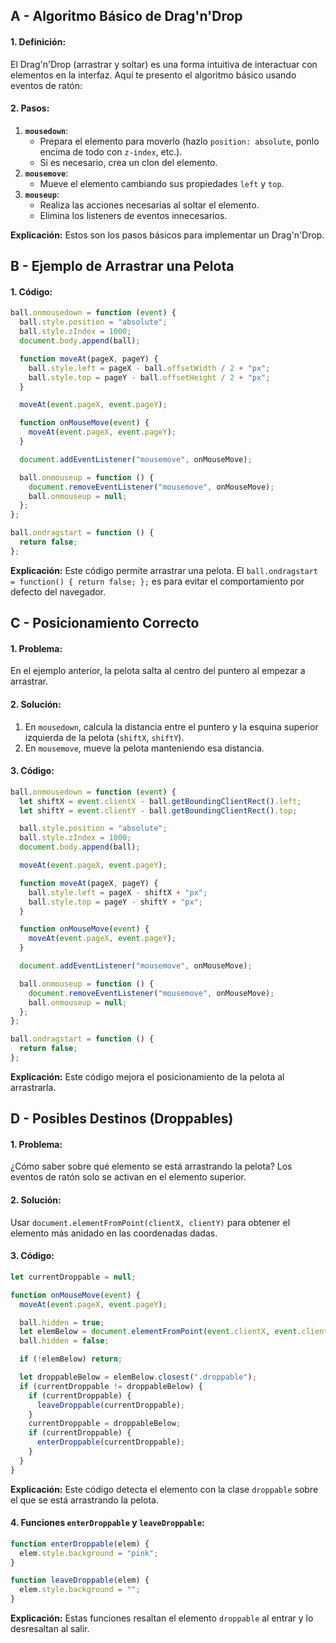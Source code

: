 ## A - Algoritmo Básico de Drag'n'Drop

#### 1. **Definición:**

El Drag'n'Drop (arrastrar y soltar) es una forma intuitiva de interactuar con elementos en la interfaz. Aquí te presento el algoritmo básico usando eventos de ratón:

#### 2. **Pasos:**

1.  **`mousedown`**:
    - Prepara el elemento para moverlo (hazlo `position: absolute`, ponlo encima de todo con `z-index`, etc.).
    - Si es necesario, crea un clon del elemento.
2.  **`mousemove`**:
    - Mueve el elemento cambiando sus propiedades `left` y `top`.
3.  **`mouseup`**:
    - Realiza las acciones necesarias al soltar el elemento.
    - Elimina los listeners de eventos innecesarios.

**Explicación:**
Estos son los pasos básicos para implementar un Drag'n'Drop.

## B - Ejemplo de Arrastrar una Pelota

#### 1. **Código:**

```javascript
ball.onmousedown = function (event) {
  ball.style.position = "absolute";
  ball.style.zIndex = 1000;
  document.body.append(ball);

  function moveAt(pageX, pageY) {
    ball.style.left = pageX - ball.offsetWidth / 2 + "px";
    ball.style.top = pageY - ball.offsetHeight / 2 + "px";
  }

  moveAt(event.pageX, event.pageY);

  function onMouseMove(event) {
    moveAt(event.pageX, event.pageY);
  }

  document.addEventListener("mousemove", onMouseMove);

  ball.onmouseup = function () {
    document.removeEventListener("mousemove", onMouseMove);
    ball.onmouseup = null;
  };
};

ball.ondragstart = function () {
  return false;
};
```

**Explicación:**
Este código permite arrastrar una pelota. El `ball.ondragstart = function() { return false; };` es para evitar el comportamiento por defecto del navegador.

## C - Posicionamiento Correcto

#### 1. **Problema:**

En el ejemplo anterior, la pelota salta al centro del puntero al empezar a arrastrar.

#### 2. **Solución:**

1.  En `mousedown`, calcula la distancia entre el puntero y la esquina superior izquierda de la pelota (`shiftX`, `shiftY`).
2.  En `mousemove`, mueve la pelota manteniendo esa distancia.

#### 3. **Código:**

```javascript
ball.onmousedown = function (event) {
  let shiftX = event.clientX - ball.getBoundingClientRect().left;
  let shiftY = event.clientY - ball.getBoundingClientRect().top;

  ball.style.position = "absolute";
  ball.style.zIndex = 1000;
  document.body.append(ball);

  moveAt(event.pageX, event.pageY);

  function moveAt(pageX, pageY) {
    ball.style.left = pageX - shiftX + "px";
    ball.style.top = pageY - shiftY + "px";
  }

  function onMouseMove(event) {
    moveAt(event.pageX, event.pageY);
  }

  document.addEventListener("mousemove", onMouseMove);

  ball.onmouseup = function () {
    document.removeEventListener("mousemove", onMouseMove);
    ball.onmouseup = null;
  };
};

ball.ondragstart = function () {
  return false;
};
```

**Explicación:**
Este código mejora el posicionamiento de la pelota al arrastrarla.

## D - Posibles Destinos (Droppables)

#### 1. **Problema:**

¿Cómo saber sobre qué elemento se está arrastrando la pelota? Los eventos de ratón solo se activan en el elemento superior.

#### 2. **Solución:**

Usar `document.elementFromPoint(clientX, clientY)` para obtener el elemento más anidado en las coordenadas dadas.

#### 3. **Código:**

```javascript
let currentDroppable = null;

function onMouseMove(event) {
  moveAt(event.pageX, event.pageY);

  ball.hidden = true;
  let elemBelow = document.elementFromPoint(event.clientX, event.clientY);
  ball.hidden = false;

  if (!elemBelow) return;

  let droppableBelow = elemBelow.closest(".droppable");
  if (currentDroppable != droppableBelow) {
    if (currentDroppable) {
      leaveDroppable(currentDroppable);
    }
    currentDroppable = droppableBelow;
    if (currentDroppable) {
      enterDroppable(currentDroppable);
    }
  }
}
```

**Explicación:**
Este código detecta el elemento con la clase `droppable` sobre el que se está arrastrando la pelota.

#### 4. **Funciones `enterDroppable` y `leaveDroppable`:**

```javascript
function enterDroppable(elem) {
  elem.style.background = "pink";
}

function leaveDroppable(elem) {
  elem.style.background = "";
}
```

**Explicación:**
Estas funciones resaltan el elemento `droppable` al entrar y lo desresaltan al salir.
